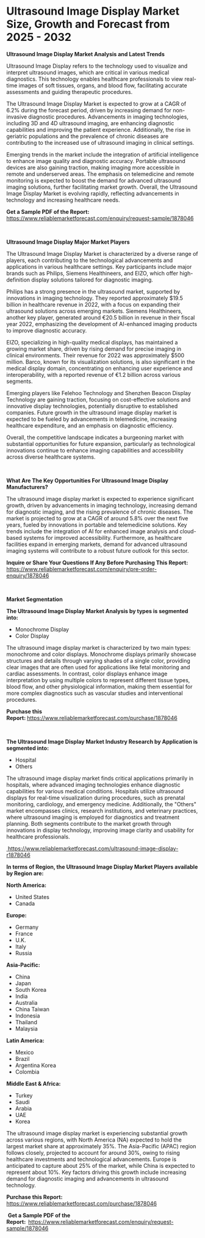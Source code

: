 <p><h1>Ultrasound Image Display Market Size, Growth and Forecast from 2025 - 2032</h1></p><p><strong>Ultrasound Image Display Market Analysis and Latest Trends</strong></p>
<p><p>Ultrasound Image Display refers to the technology used to visualize and interpret ultrasound images, which are critical in various medical diagnostics. This technology enables healthcare professionals to view real-time images of soft tissues, organs, and blood flow, facilitating accurate assessments and guiding therapeutic procedures.</p><p>The Ultrasound Image Display Market is expected to grow at a CAGR of 6.2% during the forecast period, driven by increasing demand for non-invasive diagnostic procedures. Advancements in imaging technologies, including 3D and 4D ultrasound imaging, are enhancing diagnostic capabilities and improving the patient experience. Additionally, the rise in geriatric populations and the prevalence of chronic diseases are contributing to the increased use of ultrasound imaging in clinical settings.</p><p>Emerging trends in the market include the integration of artificial intelligence to enhance image quality and diagnostic accuracy. Portable ultrasound devices are also gaining traction, making imaging more accessible in remote and underserved areas. The emphasis on telemedicine and remote monitoring is expected to boost the demand for advanced ultrasound imaging solutions, further facilitating market growth. Overall, the Ultrasound Image Display Market is evolving rapidly, reflecting advancements in technology and increasing healthcare needs.</p></p>
<p><strong>Get a Sample PDF of the Report:&nbsp;</strong> <a href="https://www.reliablemarketforecast.com/enquiry/request-sample/1878046?utm_campaign=2528&utm_medium=2&utm_source=Github&utm_content=ia&utm_term=13042025&utm_id=ultrasound-image-display">https://www.reliablemarketforecast.com/enquiry/request-sample/1878046</a></p>
<p>&nbsp;</p>
<p><strong>Ultrasound Image Display Major Market Players</strong></p>
<p><p>The Ultrasound Image Display Market is characterized by a diverse range of players, each contributing to the technological advancements and applications in various healthcare settings. Key participants include major brands such as Philips, Siemens Healthineers, and EIZO, which offer high-definition display solutions tailored for diagnostic imaging.</p><p>Philips has a strong presence in the ultrasound market, supported by innovations in imaging technology. They reported approximately $19.5 billion in healthcare revenue in 2022, with a focus on expanding their ultrasound solutions across emerging markets. Siemens Healthineers, another key player, generated around €20.5 billion in revenue in their fiscal year 2022, emphasizing the development of AI-enhanced imaging products to improve diagnostic accuracy.</p><p>EIZO, specializing in high-quality medical displays, has maintained a growing market share, driven by rising demand for precise imaging in clinical environments. Their revenue for 2022 was approximately $500 million. Barco, known for its visualization solutions, is also significant in the medical display domain, concentrating on enhancing user experience and interoperability, with a reported revenue of €1.2 billion across various segments.</p><p>Emerging players like Felehoo Technology and Shenzhen Beacon Display Technology are gaining traction, focusing on cost-effective solutions and innovative display technologies, potentially disruptive to established companies. Future growth in the ultrasound image display market is expected to be fueled by advancements in telemedicine, increasing healthcare expenditure, and an emphasis on diagnostic efficiency.</p><p>Overall, the competitive landscape indicates a burgeoning market with substantial opportunities for future expansion, particularly as technological innovations continue to enhance imaging capabilities and accessibility across diverse healthcare systems.</p></p>
<p>&nbsp;</p>
<p><strong>What Are The Key Opportunities For Ultrasound Image Display Manufacturers?</strong></p>
<p><p>The ultrasound image display market is expected to experience significant growth, driven by advancements in imaging technology, increasing demand for diagnostic imaging, and the rising prevalence of chronic diseases. The market is projected to grow at a CAGR of around 5.8% over the next five years, fueled by innovations in portable and telemedicine solutions. Key trends include the integration of AI for enhanced image analysis and cloud-based systems for improved accessibility. Furthermore, as healthcare facilities expand in emerging markets, demand for advanced ultrasound imaging systems will contribute to a robust future outlook for this sector.</p></p>
<p><strong>Inquire or Share Your Questions If Any Before Purchasing This Report:</strong> <a href="https://www.reliablemarketforecast.com/enquiry/pre-order-enquiry/1878046?utm_campaign=2528&utm_medium=2&utm_source=Github&utm_content=ia&utm_term=13042025&utm_id=ultrasound-image-display">https://www.reliablemarketforecast.com/enquiry/pre-order-enquiry/1878046</a></p>
<p>&nbsp;</p>
<p><strong>Market Segmentation</strong></p>
<p><strong>The Ultrasound Image Display Market Analysis by types is segmented into:</strong></p>
<p><ul><li>Monochrome Display</li><li>Color Display</li></ul></p>
<p><p>The ultrasound image display market is characterized by two main types: monochrome and color displays. Monochrome displays primarily showcase structures and details through varying shades of a single color, providing clear images that are often used for applications like fetal monitoring and cardiac assessments. In contrast, color displays enhance image interpretation by using multiple colors to represent different tissue types, blood flow, and other physiological information, making them essential for more complex diagnostics such as vascular studies and interventional procedures.</p></p>
<p><strong>Purchase this Report:&nbsp;</strong><a href="https://www.reliablemarketforecast.com/purchase/1878046?utm_campaign=2528&utm_medium=2&utm_source=Github&utm_content=ia&utm_term=13042025&utm_id=ultrasound-image-display">https://www.reliablemarketforecast.com/purchase/1878046</a></p>
<p>&nbsp;</p>
<p><strong>The Ultrasound Image Display Market Industry Research by Application is segmented into:</strong></p>
<p><ul><li>Hospital</li><li>Others</li></ul></p>
<p><p>The ultrasound image display market finds critical applications primarily in hospitals, where advanced imaging technologies enhance diagnostic capabilities for various medical conditions. Hospitals utilize ultrasound displays for real-time visualization during procedures, such as prenatal monitoring, cardiology, and emergency medicine. Additionally, the "Others" market encompasses clinics, research institutions, and veterinary practices, where ultrasound imaging is employed for diagnostics and treatment planning. Both segments contribute to the market growth through innovations in display technology, improving image clarity and usability for healthcare professionals.</p></p>
<p><a href="https://www.reliablemarketforecast.com/ultrasound-image-display-r1878046?utm_campaign=2528&utm_medium=2&utm_source=Github&utm_content=ia&utm_term=13042025&utm_id=ultrasound-image-display">&nbsp;https://www.reliablemarketforecast.com/ultrasound-image-display-r1878046</a></p>
<p><strong>In terms of Region, the Ultrasound Image Display Market Players available by Region are:</strong></p>
<p>
    <p> <strong> North America: </strong>
        <ul>
            <li>United States</li>
            <li>Canada</li>
        </ul>
        </p> 
    <p> <strong> Europe: </strong>
        <ul>
            <li>Germany</li>
            <li>France</li>
            <li>U.K.</li>
            <li>Italy</li>
            <li>Russia</li>
        </ul>
        </p> 
    <p> <strong> Asia-Pacific: </strong>
        <ul>
            <li>China</li>
            <li>Japan</li>
            <li>South Korea</li>
            <li>India</li>
            <li>Australia</li>
            <li>China Taiwan</li>
            <li>Indonesia</li>
            <li>Thailand</li>
            <li>Malaysia</li>
        </ul>
        </p> 
    <p> <strong> Latin America: </strong>
        <ul>
            <li>Mexico</li>
            <li>Brazil</li>
            <li>Argentina Korea</li>
            <li>Colombia</li>
        </ul>
        </p> 
    <p> <strong> Middle East & Africa: </strong>
        <ul>
            <li>Turkey</li>
            <li>Saudi</li>
            <li>Arabia</li>
            <li>UAE</li>
            <li>Korea</li>
        </ul>
    </p>
    </p>
<p><p>The ultrasound image display market is experiencing substantial growth across various regions, with North America (NA) expected to hold the largest market share at approximately 35%. The Asia-Pacific (APAC) region follows closely, projected to account for around 30%, owing to rising healthcare investments and technological advancements. Europe is anticipated to capture about 25% of the market, while China is expected to represent about 10%. Key factors driving this growth include increasing demand for diagnostic imaging and advancements in ultrasound technology.</p></p>
<p><strong>Purchase this Report: </strong><a href="https://www.reliablemarketforecast.com/purchase/1878046?utm_campaign=2528&utm_medium=2&utm_source=Github&utm_content=ia&utm_term=13042025&utm_id=ultrasound-image-display">https://www.reliablemarketforecast.com/purchase/1878046</a></p>
<p>&nbsp;<strong>Get a Sample PDF of the Report:&nbsp;&nbsp;</strong><a href="https://www.reliablemarketforecast.com/enquiry/request-sample/1878046?utm_campaign=2528&utm_medium=2&utm_source=Github&utm_content=ia&utm_term=13042025&utm_id=ultrasound-image-display">https://www.reliablemarketforecast.com/enquiry/request-sample/1878046</a></p>
<p><strong></strong></p>
<p><p></p><p></p><p></p></p>
